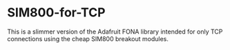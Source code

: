 # SIM800-for-TCP
This is a slimmer version of the Adafruit FONA library intended for only TCP connections using the cheap SIM800 breakout modules.
